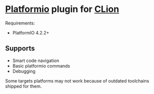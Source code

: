[Platformio](https://platformio.org/) plugin for [CLion](https://jetbrains.com/clion/)
=====

Requirements:
 * PlatformIO 4.2.2+

Supports
---
 * Smart code navigation
 * Basic platformio commands
 * Debugging
 
 Some targets platforms may not work because of outdated toolchains shipped for them. 
